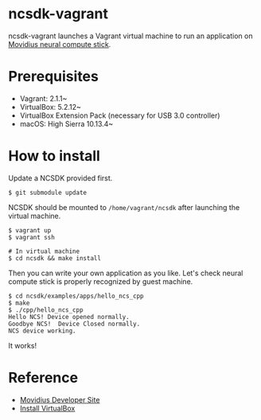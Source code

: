 ncsdk-vagrant
===

ncsdk-vagrant launches a Vagrant virtual machine to run an application on [Movidius neural compute stick](https://developer.movidius.com/). 

# Prerequisites

* Vagrant: 2.1.1~
* VirtualBox: 5.2.12~
* VirtualBox Extension Pack (necessary for USB 3.0 controller)
* macOS: High Sierra 10.13.4~

# How to install

Update a NCSDK provided first.

```
$ git submodule update
``` 

NCSDK should be mounted to `/home/vagrant/ncsdk` after launching the virtual machine. 

```
$ vagrant up
$ vagrant ssh

# In virtual machine
$ cd ncsdk && make install
```

Then you can write your own application as you like. Let's check neural compute stick is properly recognized by guest machine.

```
$ cd ncsdk/examples/apps/hello_ncs_cpp
$ make 
$ ./cpp/hello_ncs_cpp
Hello NCS! Device opened normally.
Goodbye NCS!  Device Closed normally.
NCS device working.
``` 

It works!

# Reference

* [Movidius Developer Site](https://developer.movidius.com/)
* [Install VirtualBox](https://www.virtualbox.org/wiki/Downloads)


